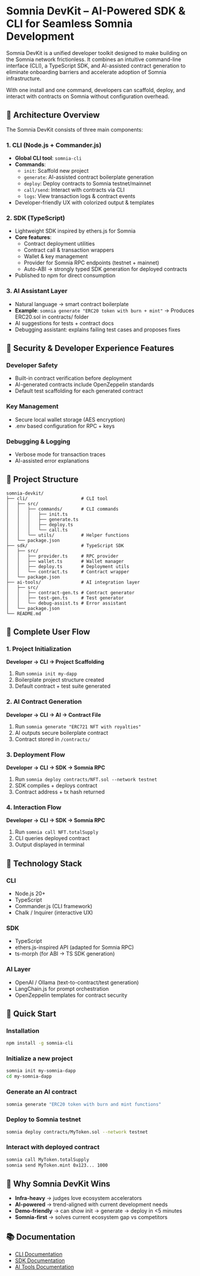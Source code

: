 # Somnia DevKit – AI-Powered SDK & CLI for Seamless Somnia Development

Somnia DevKit is a unified developer toolkit designed to make building on the Somnia network frictionless. It combines an intuitive command-line interface (CLI), a TypeScript SDK, and AI-assisted contract generation to eliminate onboarding barriers and accelerate adoption of Somnia infrastructure.

With one install and one command, developers can scaffold, deploy, and interact with contracts on Somnia without configuration overhead.

## 🔹 Architecture Overview

The Somnia DevKit consists of three main components:

### 1. CLI (Node.js + Commander.js)
- **Global CLI tool**: `somnia-cli`
- **Commands**:
  - `init`: Scaffold new project
  - `generate`: AI-assisted contract boilerplate generation
  - `deploy`: Deploy contracts to Somnia testnet/mainnet
  - `call/send`: Interact with contracts via CLI
  - `logs`: View transaction logs & contract events
- Developer-friendly UX with colorized output & templates

### 2. SDK (TypeScript)
- Lightweight SDK inspired by ethers.js for Somnia
- **Core features**:
  - Contract deployment utilities
  - Contract call & transaction wrappers
  - Wallet & key management
  - Provider for Somnia RPC endpoints (testnet + mainnet)
  - Auto-ABI → strongly typed SDK generation for deployed contracts
- Published to npm for direct consumption

### 3. AI Assistant Layer
- Natural language → smart contract boilerplate
- **Example**: `somnia generate "ERC20 token with burn + mint"` → Produces ERC20.sol in contracts/ folder
- AI suggestions for tests + contract docs
- Debugging assistant: explains failing test cases and proposes fixes

## 🔹 Security & Developer Experience Features

### Developer Safety
- Built-in contract verification before deployment
- AI-generated contracts include OpenZeppelin standards
- Default test scaffolding for each generated contract

### Key Management
- Secure local wallet storage (AES encryption)
- .env based configuration for RPC + keys

### Debugging & Logging
- Verbose mode for transaction traces
- AI-assisted error explanations

## 🔹 Project Structure
```
somnia-devkit/
├── cli/                    # CLI tool
│   ├── src/
│   │   ├── commands/       # CLI commands
│   │   │   ├── init.ts
│   │   │   ├── generate.ts
│   │   │   ├── deploy.ts
│   │   │   └── call.ts
│   │   └── utils/          # Helper functions
│   └── package.json
├── sdk/                    # TypeScript SDK
│   ├── src/
│   │   ├── provider.ts     # RPC provider
│   │   ├── wallet.ts       # Wallet manager
│   │   ├── deploy.ts       # Deployment utils
│   │   └── contract.ts     # Contract wrapper
│   └── package.json
├── ai-tools/               # AI integration layer
│   ├── src/
│   │   ├── contract-gen.ts # Contract generator
│   │   ├── test-gen.ts     # Test generator
│   │   └── debug-assist.ts # Error assistant
│   └── package.json
└── README.md
```

## 🔹 Complete User Flow

### 1. Project Initialization
**Developer → CLI → Project Scaffolding**
1. Run `somnia init my-dapp`
2. Boilerplate project structure created
3. Default contract + test suite generated

### 2. AI Contract Generation
**Developer → CLI → AI → Contract File**
1. Run `somnia generate "ERC721 NFT with royalties"`
2. AI outputs secure boilerplate contract
3. Contract stored in `/contracts/`

### 3. Deployment Flow
**Developer → CLI → SDK → Somnia RPC**
1. Run `somnia deploy contracts/NFT.sol --network testnet`
2. SDK compiles + deploys contract
3. Contract address + tx hash returned

### 4. Interaction Flow
**Developer → CLI → SDK → Somnia RPC**
1. Run `somnia call NFT.totalSupply`
2. CLI queries deployed contract
3. Output displayed in terminal

## 🔹 Technology Stack

### CLI
- Node.js 20+
- TypeScript
- Commander.js (CLI framework)
- Chalk / Inquirer (interactive UX)

### SDK
- TypeScript
- ethers.js-inspired API (adapted for Somnia RPC)
- ts-morph (for ABI → TS SDK generation)

### AI Layer
- OpenAI / Ollama (text-to-contract/test generation)
- LangChain.js for prompt orchestration
- OpenZeppelin templates for contract security

## 🚀 Quick Start

### Installation
```bash
npm install -g somnia-cli
```

### Initialize a new project
```bash
somnia init my-somnia-dapp
cd my-somnia-dapp
```

### Generate an AI contract
```bash
somnia generate "ERC20 token with burn and mint functions"
```

### Deploy to Somnia testnet
```bash
somnia deploy contracts/MyToken.sol --network testnet
```

### Interact with deployed contract
```bash
somnia call MyToken.totalSupply
somnia send MyToken.mint 0x123... 1000
```

## 🔹 Why Somnia DevKit Wins

- **Infra-heavy** → judges love ecosystem accelerators
- **AI-powered** → trend-aligned with current development needs
- **Demo-friendly** → can show init → generate → deploy in <5 minutes
- **Somnia-first** → solves current ecosystem gap vs competitors

## 📚 Documentation

- [CLI Documentation](./cli/README.md)
- [SDK Documentation](./sdk/README.md)
- [AI Tools Documentation](./ai-tools/README.md)
